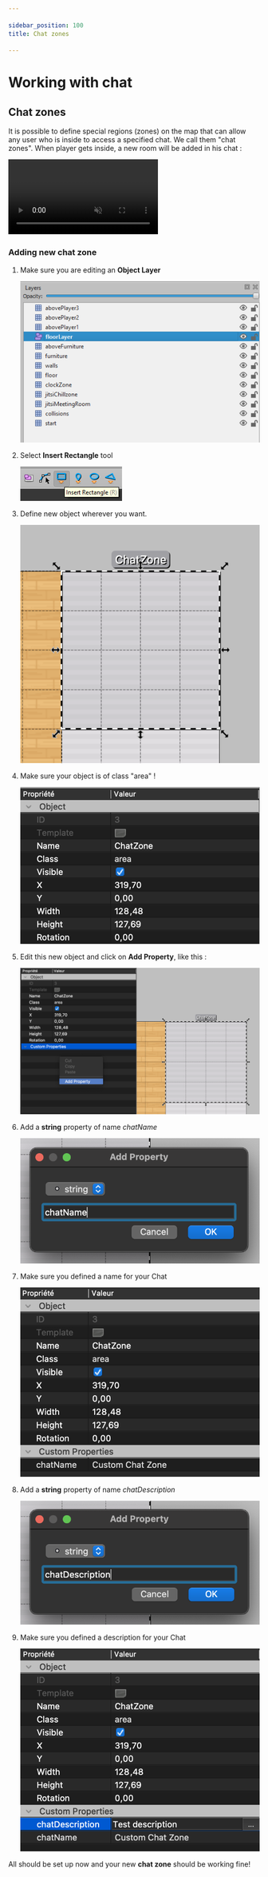 ```yaml
---

sidebar_position: 100
title: Chat zones

---
```


# Working with chat

## Chat zones

It is possible to define special regions (zones) on the map that can allow any user who is inside to access a specified chat. We call them "chat zones". When player gets inside, a new room will be added in his chat :

<div class="px-5 card rounded d-inline-block">
    <video class="document-img" src="images/chat/zones/0_chat_zones.mp4" autoplay loop muted></video>
</div>

### Adding new **chat zone**

1. Make sure you are editing an **Object Layer**

    <div class="px-5 card rounded d-inline-block">
        <img class="document-img" src="images/camera/1_object_layer.png" alt="" />
    </div>

2. Select **Insert Rectangle** tool

    <div class="px-5 card rounded d-inline-block">
        <img class="document-img" src="images/camera/2_rectangle_zone.png" alt="" />
    </div>

3. Define new object wherever you want.

    <div class="px-5 card rounded d-inline-block">
        <img class="document-img" src="images/chat/zones/3_define_new_zone.png" alt="" />
    </div>

4. Make sure your object is of class "area" !

    <div class="px-5 card rounded d-inline-block">
        <img class="document-img" src="images/chat/zones/4_add_zone_type.png" alt="" />
    </div>

5. Edit this new object and click on **Add Property**, like this :

    <div class="px-5 card rounded d-inline-block">
        <img class="document-img" src="images/chat/zones/5_click_add_property.png" alt="" />
    </div>

6. Add a **string** property of name *chatName*

    <div class="px-5 card rounded d-inline-block">
        <img class="document-img" src="images/chat/zones/6_add_chatName_prop.png" alt="" />
    </div>

7. Make sure you defined a name for your Chat

    <div class="px-5 card rounded d-inline-block">
        <img class="document-img" src="images/chat/zones/7_make_sure_prop_defined.png" alt="" />
    </div>

8. Add a **string** property of name *chatDescription*

    <div class="px-5 card rounded d-inline-block">
        <img class="document-img" src="images/chat/zones/8_add_chatDescription_prop.png" alt="" />
    </div>

9. Make sure you defined a description for your Chat

    <div class="px-5 card rounded d-inline-block">
        <img class="document-img" src="images/chat/zones/9_make_sure_prop_defined.png" alt="" />
    </div>


All should be set up now and your new **chat zone** should be working fine!